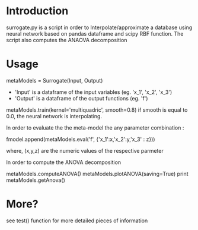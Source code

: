# Introduction

surrogate.py is a script in order to Interpolate/approximate a database using 
neural network based on pandas dataframe and scipy RBF function.
The script also computes the ANAOVA decomposition


# Usage

metaModels = Surrogate(Input, Output)
* 'Input'  is a dataframe of the input variables (eg. 'x_1', 'x_2', 'x_3')
* 'Output'  is a dataframe of the output functions (eg. 'f')

metaModels.train(kernel='multiquadric', smooth=0.8)
if smooth is equal to 0.0, the neural network is interpolating.


In order to evaluate the the meta-model the any parameter combination :

fmodel.append(metaModels.eval('f', {'x_1':x,'x_2':y,'x_3' : z}))

where, (x,y,z) are the numeric values of the respective parmeter

In order to compute the ANOVA decomposition

metaModels.computeANOVA()
metaModels.plotANOVA(saving=True)
print metaModels.getAnova()

# More?

see test() function for more detailed pieces of information
